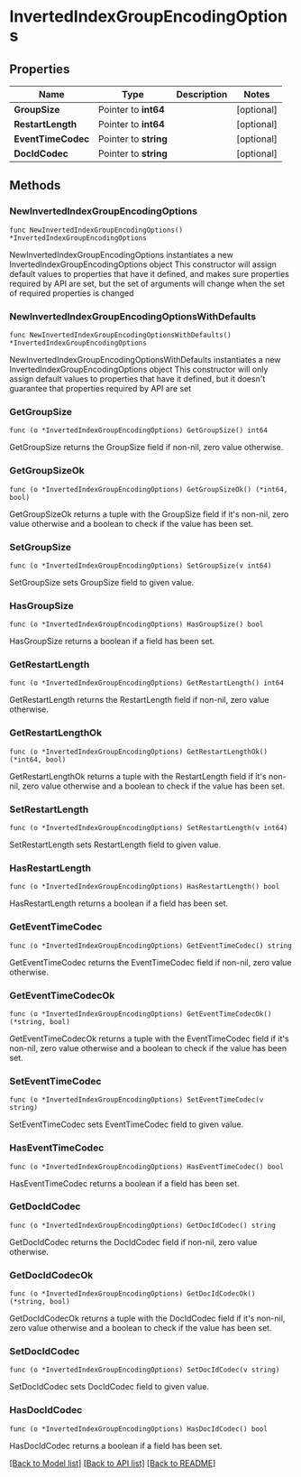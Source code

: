 # InvertedIndexGroupEncodingOptions

## Properties

Name | Type | Description | Notes
------------ | ------------- | ------------- | -------------
**GroupSize** | Pointer to **int64** |  | [optional] 
**RestartLength** | Pointer to **int64** |  | [optional] 
**EventTimeCodec** | Pointer to **string** |  | [optional] 
**DocIdCodec** | Pointer to **string** |  | [optional] 

## Methods

### NewInvertedIndexGroupEncodingOptions

`func NewInvertedIndexGroupEncodingOptions() *InvertedIndexGroupEncodingOptions`

NewInvertedIndexGroupEncodingOptions instantiates a new InvertedIndexGroupEncodingOptions object
This constructor will assign default values to properties that have it defined,
and makes sure properties required by API are set, but the set of arguments
will change when the set of required properties is changed

### NewInvertedIndexGroupEncodingOptionsWithDefaults

`func NewInvertedIndexGroupEncodingOptionsWithDefaults() *InvertedIndexGroupEncodingOptions`

NewInvertedIndexGroupEncodingOptionsWithDefaults instantiates a new InvertedIndexGroupEncodingOptions object
This constructor will only assign default values to properties that have it defined,
but it doesn't guarantee that properties required by API are set

### GetGroupSize

`func (o *InvertedIndexGroupEncodingOptions) GetGroupSize() int64`

GetGroupSize returns the GroupSize field if non-nil, zero value otherwise.

### GetGroupSizeOk

`func (o *InvertedIndexGroupEncodingOptions) GetGroupSizeOk() (*int64, bool)`

GetGroupSizeOk returns a tuple with the GroupSize field if it's non-nil, zero value otherwise
and a boolean to check if the value has been set.

### SetGroupSize

`func (o *InvertedIndexGroupEncodingOptions) SetGroupSize(v int64)`

SetGroupSize sets GroupSize field to given value.

### HasGroupSize

`func (o *InvertedIndexGroupEncodingOptions) HasGroupSize() bool`

HasGroupSize returns a boolean if a field has been set.

### GetRestartLength

`func (o *InvertedIndexGroupEncodingOptions) GetRestartLength() int64`

GetRestartLength returns the RestartLength field if non-nil, zero value otherwise.

### GetRestartLengthOk

`func (o *InvertedIndexGroupEncodingOptions) GetRestartLengthOk() (*int64, bool)`

GetRestartLengthOk returns a tuple with the RestartLength field if it's non-nil, zero value otherwise
and a boolean to check if the value has been set.

### SetRestartLength

`func (o *InvertedIndexGroupEncodingOptions) SetRestartLength(v int64)`

SetRestartLength sets RestartLength field to given value.

### HasRestartLength

`func (o *InvertedIndexGroupEncodingOptions) HasRestartLength() bool`

HasRestartLength returns a boolean if a field has been set.

### GetEventTimeCodec

`func (o *InvertedIndexGroupEncodingOptions) GetEventTimeCodec() string`

GetEventTimeCodec returns the EventTimeCodec field if non-nil, zero value otherwise.

### GetEventTimeCodecOk

`func (o *InvertedIndexGroupEncodingOptions) GetEventTimeCodecOk() (*string, bool)`

GetEventTimeCodecOk returns a tuple with the EventTimeCodec field if it's non-nil, zero value otherwise
and a boolean to check if the value has been set.

### SetEventTimeCodec

`func (o *InvertedIndexGroupEncodingOptions) SetEventTimeCodec(v string)`

SetEventTimeCodec sets EventTimeCodec field to given value.

### HasEventTimeCodec

`func (o *InvertedIndexGroupEncodingOptions) HasEventTimeCodec() bool`

HasEventTimeCodec returns a boolean if a field has been set.

### GetDocIdCodec

`func (o *InvertedIndexGroupEncodingOptions) GetDocIdCodec() string`

GetDocIdCodec returns the DocIdCodec field if non-nil, zero value otherwise.

### GetDocIdCodecOk

`func (o *InvertedIndexGroupEncodingOptions) GetDocIdCodecOk() (*string, bool)`

GetDocIdCodecOk returns a tuple with the DocIdCodec field if it's non-nil, zero value otherwise
and a boolean to check if the value has been set.

### SetDocIdCodec

`func (o *InvertedIndexGroupEncodingOptions) SetDocIdCodec(v string)`

SetDocIdCodec sets DocIdCodec field to given value.

### HasDocIdCodec

`func (o *InvertedIndexGroupEncodingOptions) HasDocIdCodec() bool`

HasDocIdCodec returns a boolean if a field has been set.


[[Back to Model list]](../README.md#documentation-for-models) [[Back to API list]](../README.md#documentation-for-api-endpoints) [[Back to README]](../README.md)



